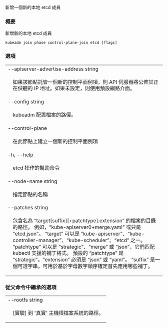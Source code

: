 <!--
The file is auto-generated from the Go source code of the component using a generic
[generator](https://github.com/kubernetes-sigs/reference-docs/). To learn how
to generate the reference documentation, please read
[Contributing to the reference documentation](/docs/contribute/generate-ref-docs/).
To update the reference conent, please follow the 
[Contributing upstream](/docs/contribute/generate-ref-docs/contribute-upstream/)
guide. You can file document formatting bugs against the
[reference-docs](https://github.com/kubernetes-sigs/reference-docs/) project.
-->

<!--
Add a new local etcd member
-->
新增一個新的本地 etcd 成員

<!--
### Synopsis
-->

### 概要

<!--
Add a new local etcd member
-->

新增新的本地 etcd 成員

```
kubeadm join phase control-plane-join etcd [flags]
```

<!--
### Options
-->

### 選項

   <table style="width: 100%; table-layout: fixed;">
<colgroup>
<col span="1" style="width: 10px;" />
<col span="1" />
</colgroup>
<tbody>

<tr>
<td colspan="2">--apiserver-advertise-address string</td>
</tr>
<tr>
<td></td><td style="line-height: 130%; word-wrap: break-word;">
<!--
If the node should host a new control plane instance, the IP address the API Server will advertise it's listening on. If not set the default network interface will be used.
-->
<p>
如果該節點託管一個新的控制平面例項，則 API 伺服器將公佈其正在偵聽的 IP 地址。如果未設定，則使用預設網路介面。
</p>
</td>
</tr>

<tr>
<td colspan="2">--config string</td>
</tr>
<tr>
<td></td><td style="line-height: 130%; word-wrap: break-word;">
<!--
Path to kubeadm configuration file.
-->
<p>
kubeadm 配置檔案的路徑。
</p>
</td>
</tr>

<tr>
<td colspan="2">--control-plane</td>
</tr>
<tr>
<td></td><td style="line-height: 130%; word-wrap: break-word;">
<!--
Create a new control plane instance on this node
-->
<p>
在此節點上建立一個新的控制平面例項
</p>
</td>
</tr>

<tr>
<td colspan="2">-h, --help</td>
</tr>
<tr>
<td></td><td style="line-height: 130%; word-wrap: break-word;">
<!--
help for etcd
-->
<p>
etcd 操作的幫助命令
</p>
</td>
</tr>

<tr>
<td colspan="2">--node-name string</td>
</tr>
<tr>
<td></td><td style="line-height: 130%; word-wrap: break-word;">
<!--
Specify the node name.
-->
<p>
指定節點的名稱
</p>
</td>
</tr>
<tr>
<td colspan="2">--patches string</td>
</tr>
<tr>
<td></td><td style="line-height: 130%; word-wrap: break-word;"><p>
<!-- Path to a directory that contains files named &quot;target[suffix][+patchtype].extension&quot;. For example, &quot;kube-apiserver0+merge.yaml&quot; or just &quot;etcd.json&quot;. &quot;target&quot; can be one of &quot;kube-apiserver&quot;, &quot;kube-controller-manager&quot;, &quot;kube-scheduler&quot;, &quot;etcd&quot;. &quot;patchtype&quot; can be one of &quot;strategic&quot;, &quot;merge&quot; or &quot;json&quot; and they match the patch formats supported by kubectl. The default &quot;patchtype&quot; is &quot;strategic&quot;. &quot;extension&quot; must be either &quot;json&quot; or &quot;yaml&quot;. &quot;suffix&quot; is an optional string that can be used to determine which patches are applied first alpha-numerically. -->
包含名為 “target[suffix][+patchtype].extension” 的檔案的目錄的路徑。
例如，“kube-apiserver0+merge.yaml” 或只是 “etcd.json”。
“target” 可以是 “kube-apiserver”、“kube-controller-manager”、“kube-scheduler”、“etcd” 之一。
“patchtype” 可以是 “strategic”、“merge” 或 “json”，它們匹配 kubectl 支援的補丁格式。
預設的 “patchtype” 是 “strategic”。“extension” 必須是 “json” 或 “yaml”。
“suffix” 是一個可選字串，可用於基於字母數字順序確定首先應用哪些補丁。
</p></td>
</tr>

</tbody>
</table>

<!--
### Options inherited from parent commands
-->

### 從父命令中繼承的選項

   <table style="width: 100%; table-layout: fixed;">
<colgroup>
<col span="1" style="width: 10px;" />
<col span="1" />
</colgroup>
<tbody>

<tr>
<td colspan="2">--rootfs string</td>
</tr>
<tr>
<td></td><td style="line-height: 130%; word-wrap: break-word;">
<!--
[EXPERIMENTAL] The path to the 'real' host root filesystem.
-->
<p>
[實驗] 到 '真實' 主機根檔案系統的路徑。
</p>
</td>
</tr>

</tbody>
</table>

